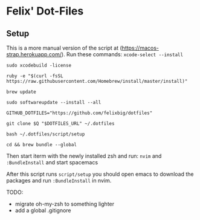 # Felix' Dot-Files


## Setup
This is a more manual version of the script at (https://macos-strap.herokuapp.com/).
Run these commands:
`xcode-select --install`

`sudo xcodebuild -license`

`ruby -e "$(curl -fsSL https://raw.githubusercontent.com/Homebrew/install/master/install)"`

`brew update`

`sudo softwareupdate --install --all`

`GITHUB_DOTFILES="https://github.com/felixbig/dotfiles"`

`git clone $Q "$DOTFILES_URL" ~/.dotfiles`

`bash ~/.dotfiles/script/setup`

`cd && brew bundle --global`



Then start iterm with the newly installed zsh and run:
`nvim` and `:BundleInstall`
and start spacemacs



After this script runs `script/setup` you should open emacs to download the packages and run
`:BundleInstall` in nvim.



TODO:
- migrate oh-my-zsh to something lighter
- add a global .gitignore
